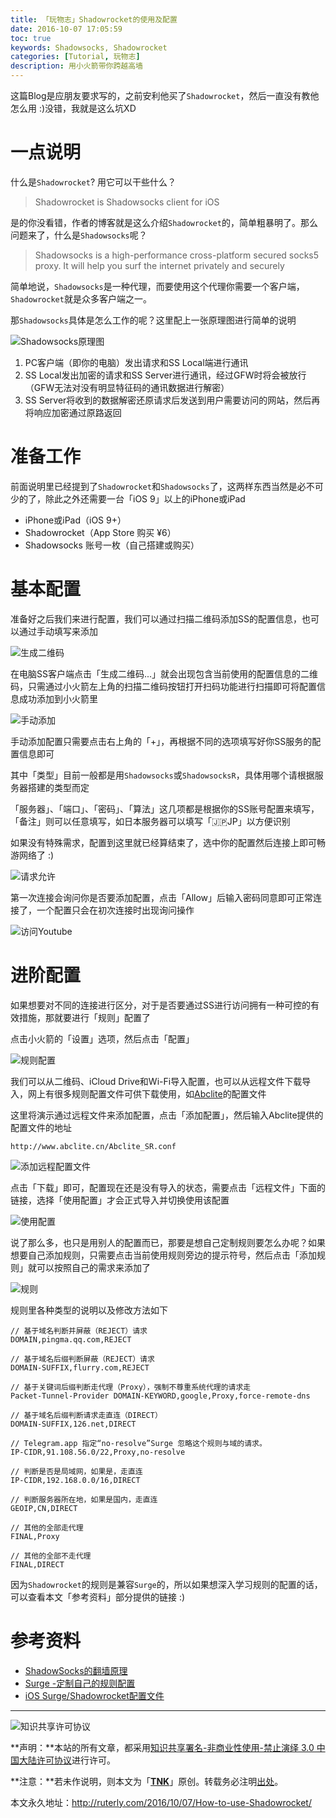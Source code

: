 ```yaml
---
title: 「玩物志」Shadowrocket的使用及配置
date: 2016-10-07 17:05:59
toc: true
keywords: Shadowsocks, Shadowrocket
categories: [Tutorial, 玩物志]
description: 用小火箭带你跨越高墙
---
```


这篇Blog是应朋友要求写的，之前安利他买了`Shadowrocket`，然后一直没有教他怎么用 :)没错，我就是这么坑XD

# 一点说明
什么是`Shadowrocket`? 用它可以干些什么？

> Shadowrocket is Shadowsocks client for iOS

是的你没看错，作者的博客就是这么介绍`Shadowrocket`的，简单粗暴明了。那么问题来了，什么是`Shadowsocks`呢？

> Shadowsocks is a high-performance cross-platform secured socks5 proxy. It will help you surf the internet privately and securely

简单地说，`Shadowsocks`是一种代理，而要使用这个代理你需要一个客户端，`Shadowrocket`就是众多客户端之一。

那`Shadowsocks`具体是怎么工作的呢？这里配上一张原理图进行简单的说明

![Shadowsocks原理图](/images/Shadowrocket/what-is-shadowsocks.png)

1. PC客户端（即你的电脑）发出请求和SS Local端进行通讯
2. SS Local发出加密的请求和SS Server进行通讯，经过GFW时将会被放行（GFW无法对没有明显特征码的通讯数据进行解密）
3. SS Server将收到的数据解密还原请求后发送到用户需要访问的网站，然后再将响应加密通过原路返回

# 准备工作
前面说明里已经提到了`Shadowrocket`和`Shadowsocks`了，这两样东西当然是必不可少的了，除此之外还需要一台「iOS 9」以上的iPhone或iPad

- iPhone或iPad（iOS 9+）
- Shadowrocket（App Store 购买 ¥6）
- Shadowsocks 账号一枚（自己搭建或购买）

# 基本配置
准备好之后我们来进行配置，我们可以通过扫描二维码添加SS的配置信息，也可以通过手动填写来添加

![生成二维码](/images/Shadowrocket/SS_QRcode.png)

在电脑SS客户端点击「生成二维码...」就会出现包含当前使用的配置信息的二维码，只需通过小火箭左上角的扫描二维码按钮打开扫码功能进行扫描即可将配置信息成功添加到小火箭里

![手动添加](/images/Shadowrocket/mannual.png)

手动添加配置只需要点击右上角的「+」，再根据不同的选项填写好你SS服务的配置信息即可

其中「类型」目前一般都是用`Shadowsocks`或`ShadowsocksR`，具体用哪个请根据服务器搭建的类型而定

「服务器」、「端口」、「密码」、「算法」这几项都是根据你的SS账号配置来填写，「备注」则可以任意填写，如日本服务器可以填写「🇯🇵JP」以方便识别

如果没有特殊需求，配置到这里就已经算结束了，选中你的配置然后连接上即可畅游网络了 :)

![请求允许](/images/Shadowrocket/allow.png)

第一次连接会询问你是否要添加配置，点击「Allow」后输入密码同意即可正常连接了，一个配置只会在初次连接时出现询问操作

![访问Youtube](/images/Shadowrocket/youtube.PNG)

# 进阶配置
如果想要对不同的连接进行区分，对于是否要通过SS进行访问拥有一种可控的有效措施，那就要进行「规则」配置了

点击小火箭的「设置」选项，然后点击「配置」

![规则配置](/images/Shadowrocket/config.png)

我们可以从二维码、iCloud Drive和Wi-Fi导入配置，也可以从远程文件下载导入，网上有很多规则配置文件可供下载使用，如[Abclite](http://www.abclite.cn/Abclite_SR.conf)的配置文件

这里将演示通过远程文件来添加配置，点击「添加配置」，然后输入Abclite提供的配置文件的地址

```
http://www.abclite.cn/Abclite_SR.conf
```

![添加远程配置文件](/images/Shadowrocket/down.png)

点击「下载」即可，配置现在还是没有导入的状态，需要点击「远程文件」下面的链接，选择「使用配置」才会正式导入并切换使用该配置

![使用配置](/images/Shadowrocket/use.png)

说了那么多，也只是用别人的配置而已，那要是想自己定制规则要怎么办呢？如果想要自己添加规则，只需要点击当前使用规则旁边的提示符号，然后点击「添加规则」就可以按照自己的需求来添加了

![规则](/images/Shadowrocket/rule.png)

规则里各种类型的说明以及修改方法如下

```
// 基于域名判断并屏蔽（REJECT）请求
DOMAIN,pingma.qq.com,REJECT

// 基于域名后缀判断屏蔽（REJECT）请求
DOMAIN-SUFFIX,flurry.com,REJECT

// 基于关键词后缀判断走代理（Proxy），强制不尊重系统代理的请求走
Packet-Tunnel-Provider DOMAIN-KEYWORD,google,Proxy,force-remote-dns

// 基于域名后缀判断请求走直连（DIRECT）
DOMAIN-SUFFIX,126.net,DIRECT

// Telegram.app 指定“no-resolve”Surge 忽略这个规则与域的请求。
IP-CIDR,91.108.56.0/22,Proxy,no-resolve

// 判断是否是局域网，如果是，走直连
IP-CIDR,192.168.0.0/16,DIRECT

// 判断服务器所在地，如果是国内，走直连
GEOIP,CN,DIRECT

// 其他的全部走代理
FINAL,Proxy

// 其他的全部不走代理
FINAL,DIRECT
```

因为`Shadowrocket`的规则是兼容`Surge`的，所以如果想深入学习规则的配置的话，可以查看本文「参考资料」部分提供的链接 :)

# 参考资料
- [ShadowSocks的翻墙原理](https://tumutanzi.com/archives/13005)
- [Surge -定制自己的规则配置](https://medium.com/@scomper/surge-%E5%AE%9A%E5%88%B6%E8%87%AA%E5%B7%B1%E7%9A%84%E8%A7%84%E5%88%99%E9%85%8D%E7%BD%AE-34a6d74b0434#.rf4vk0tfg)
- [iOS Surge/Shadowrocket配置文件](http://www.abclite.cn/1995.html)

---

![知识共享许可协议](https://i.creativecommons.org/l/by-nc-nd/3.0/cn/88x31.png)

**声明：**本站的所有文章，都采用[知识共享署名-非商业性使用-禁止演绎 3.0 中国大陆许可协议](http://creativecommons.org/licenses/by-nc-nd/3.0/cn/)进行许可。

**注意：**若未作说明，则本文为「[**TNK**](http://ruterly.com/)」原创。转载务必注明[出处](http://ruterly.com/2016/10/07/How-to-use-Shadowrocket/)。

本文永久地址：http://ruterly.com/2016/10/07/How-to-use-Shadowrocket/
